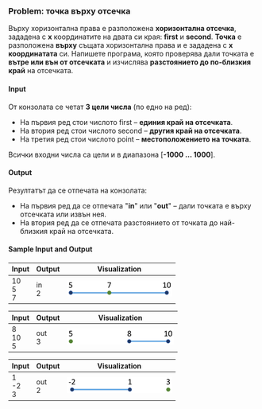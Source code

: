 ### Problem: точка върху отсечка

Върху хоризонтална права е разположена **хоризонтална отсечка**, зададена с **x** координатите на двата си края: **first** и **second**. **Точка** е разположена **върху** същата хоризонтална права и е зададена с **x координатата** си. Напишете програма, която проверява дали точката е **вътре или вън от отсечката** и изчислява **разстоянието до по-близкия край** на отсечката.

#### Input

От конзолата се четат **3 цели числа** (по едно на ред):
- На първия ред стои числото first – **единия край на отсечката**.
- На втория ред стои числото second – **другия край на отсечката**.
- На третия ред стои числото point – **местоположението на точката**.

Всички входни числа са цели и в диапазона [**-1000 … 1000**].

#### Output

Резултатът да се отпечата на конзолата:
- На първия ред да се отпечата "**in**" или "**out**" – дали точката е върху отсечката или извън нея.
- На втория ред да се отпечата разстоянието от точката до най-близкия край на отсечката.

#### Sample Input and Output

| Input | Output | Visualization |
| --- | --- | --- |
|10<br>5<br>7|in<br>2|![](/assets/chapter-8-1-images/03.Point-on-segment-01.png)|

| Input | Output | Visualization |
| --- | --- | --- |
|8<br>10<br>5|out<br>3|![](/assets/chapter-8-1-images/03.Point-on-segment-02.png)|

| Input | Output | Visualization |
| --- | --- | --- |
|1<br>-2<br>3|out<br>2|![](/assets/chapter-8-1-images/03.Point-on-segment-03.png)|